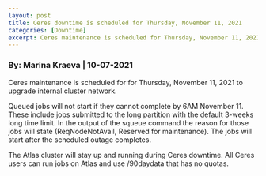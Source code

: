 ```yaml
---
layout: post
title: Ceres downtime is scheduled for Thursday, November 11, 2021
categories: [Downtime]
excerpt: Ceres maintenance is scheduled for Thursday, November 11, 2021 to upgrade internal cluster network.
---
```

### By: Marina Kraeva  |  10-07-2021 

Ceres maintenance is scheduled for for Thursday, November 11, 2021 to upgrade internal cluster network.

Queued jobs will not start if they cannot complete by 6AM November 11. These include jobs submitted to the long partition with the default 3-weeks long time limit. In the output of the squeue command the reason for those jobs will state (ReqNodeNotAvail, Reserved for maintenance). The jobs will start after the scheduled outage completes. 
 
The Atlas cluster will stay up and running during Ceres downtime. All Ceres users can run jobs on Atlas and use /90daydata that has no quotas.
